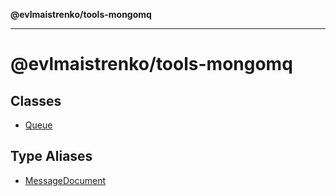 **@evlmaistrenko/tools-mongomq**

---

# @evlmaistrenko/tools-mongomq

## Classes

- [Queue](classes/Queue.md)

## Type Aliases

- [MessageDocument](type-aliases/MessageDocument.md)
